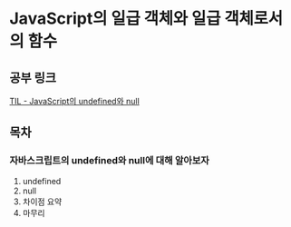# JavaScript의 일급 객체와 일급 객체로서의 함수

## 공부 링크
[TIL - JavaScript의 undefined와 null](https://rarrit.github.io/til/js/undefined-null/)

## 목차
### 자바스크립트의 undefined와 null에 대해 알아보자
1. undefined
2. null
3. 차이점 요약
4. 마무리
